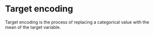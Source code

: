 <h1>Target encoding</h1>
Target encoding is the process of replacing a categorical value with the mean of the target variable.
